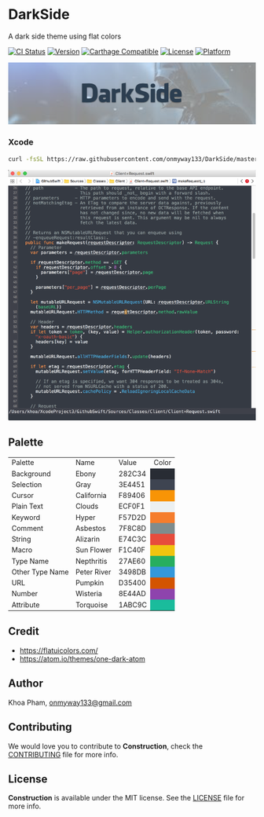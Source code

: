 # DarkSide

A dark side theme using flat colors

[![CI Status](http://img.shields.io/travis/onmyway133/Construction.svg?style=flat)](https://travis-ci.org/onmyway133/Construction)
[![Version](https://img.shields.io/cocoapods/v/Construction.svg?style=flat)](http://cocoadocs.org/docsets/Construction)
[![Carthage Compatible](https://img.shields.io/badge/Carthage-compatible-4BC51D.svg?style=flat)](https://github.com/Carthage/Carthage)
[![License](https://img.shields.io/cocoapods/l/Construction.svg?style=flat)](http://cocoadocs.org/docsets/Construction)
[![Platform](https://img.shields.io/cocoapods/p/Construction.svg?style=flat)](http://cocoadocs.org/docsets/Construction)

![](Screenshots/Banner.png)

### Xcode

```sh
curl -fsSL https://raw.githubusercontent.com/onmyway133/DarkSide/master/Xcode/install.sh | sh
```

![](Screenshots/Xcode.png)

## Palette

<table>
    <colgroup>
        <col>
        <col>
        <col>
    </colgroup>
    <tr>
        <td>Palette</td>
        <td>Name</td>
        <td>Value</td>
        <td>Color</td>
    </tr>
    <tr>
        <td>Background</td>
        <td>Ebony</td>
        <td>282C34</td>
        <td style="background-color:#282C34" />
    </tr>
    <tr>
        <td>Selection</td>
        <td>Gray</td>
        <td>3E4451</td>
        <td style="background-color:#3E4451" />
    </tr>
    <tr>
        <td>Cursor</td>
        <td>California</td>
        <td>F89406</td>
        <td style="background-color:#F89406" />
    </tr>
    <tr>
        <td>Plain Text</td>
        <td>Clouds</td>
        <td>ECF0F1</td>
        <td style="background-color:#ECF0F1" />
    </tr>
    <tr>
        <td>Keyword</td>
        <td>Hyper</td>
        <td>F57D2D</td>
        <td style="background-color:#F57D2D" />
    </tr>
    <tr>
        <td>Comment</td>
        <td>Asbestos</td>
        <td>7F8C8D</td>
        <td style="background-color:#7F8C8D" />
    </tr>
    <tr>
        <td>String</td>
        <td>Alizarin</td>
        <td>E74C3C</td>
        <td style="background-color:#E74C3C" />
    </tr>
    <tr>
        <td>Macro</td>
        <td>Sun Flower</td>
        <td>F1C40F</td>
        <td style="background-color:#F1C40F" />
    </tr>
    <tr>
        <td>Type Name</td>
        <td>Nepthritis</td>
        <td>27AE60</td>
        <td style="background-color:#27AE60" />
    </tr>
    <tr>
        <td>Other Type Name</td>
        <td>Peter River</td>
        <td>3498DB</td>
        <td style="background-color:#3498DB" />
    </tr>
    <tr>
        <td>URL</td>
        <td>Pumpkin</td>
        <td>D35400</td>
        <td style="background-color:#D35400" />
    </tr>
    <tr>
        <td>Number</td>
        <td>Wisteria</td>
        <td>8E44AD</td>
        <td style="background-color:#8E44AD" />
    </tr>
    <tr>
        <td>Attribute</td>
        <td>Torquoise</td>
        <td>1ABC9C</td>
        <td style="background-color:#1ABC9C" />
    </tr>
</table>

## Credit

- https://flatuicolors.com/
- https://atom.io/themes/one-dark-atom

## Author

Khoa Pham, onmyway133@gmail.com

## Contributing

We would love you to contribute to **Construction**, check the [CONTRIBUTING](https://github.com/onmyway133/Construction/blob/master/CONTRIBUTING.md) file for more info.

## License

**Construction** is available under the MIT license. See the [LICENSE](https://github.com/onmyway133/Construction/blob/master/LICENSE.md) file for more info.

